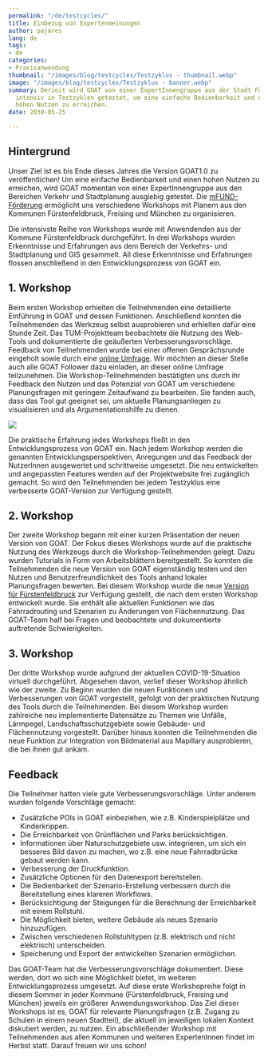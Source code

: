 ```yaml
---
permalink: "/de/testcycles/"
title: Einbezug von Expertenmeinungen
author: pajares
lang: de
tags:
- de
categories:
- Praxisanwendung
thumbnail: "/images/blog/testcycles/Testzyklus - thumbnail.webp"
image: "/images/blog/testcycles/Testzyklus - banner.webp"
summary: Derzeit wird GOAT von einer ExpertInnengruppe aus der Stadt Fürstenfeldbruck
  intensiv in Testzyklen getestet, um eine einfache Bedienbarkeit und einen möglichst
  hohen Nutzen zu erreichen.
date: 2030-05-25

---
```

## Hintergrund

Unser Ziel ist es bis Ende dieses Jahres die Version GOAT1.0 zu veröffentlichen! Um eine einfache Bedienbarkeit und einen hohen Nutzen zu erreichen, wird GOAT momentan von einer ExpertInnengruppe aus den Bereichen Verkehr und Stadtplanung ausgiebig getestet. Die [mFUND-Förderung](https://www.bmvi.de/DE/Themen/Digitales/mFund/Ueberblick/ueberblick.html) ermöglicht uns verschiedene Workshops mit Planern aus den Kommunen Fürstenfeldbruck, Freising und München zu organisieren.

Die intensivste Reihe von Workshops wurde mit Anwendenden aus der Kommune Fürstenfeldbruck durchgeführt. In drei Workshops wurden Erkenntnisse und Erfahrungen aus dem Bereich der Verkehrs- und Stadtplanung und GIS gesammelt. All diese Erkenntnisse und Erfahrungen flossen anschließend in den Entwicklungsprozess von GOAT ein. 

## 1. Workshop

Beim ersten Workshop erhielten die Teilnehmenden eine detaillierte Einführung in GOAT und dessen Funktionen. Anschließend konnten die Teilnehmenden das Werkzeug selbst ausprobieren und erhielten dafür eine Stunde Zeit. Das TUM-Projektteam beobachtete die Nutzung des Web-Tools und dokumentierte die geäußerten Verbesserungsvorschläge. Feedback von Teilnehmenden wurde bei einer offenen Gesprächsrunde eingeholt sowie durch eine [online Umfrage](https://www.umfrage.sv.bgu.tum.de/index.php/837925?lang=en). Wir möchten an dieser Stelle auch alle GOAT Follower dazu einladen, an dieser online Umfrage teilzunehmen. Die Workshop-Teilnehmenden bestätigten uns durch ihr Feedback den Nutzen und das Potenzial von GOAT um verschiedene Planungsfragen mit geringem Zeitaufwand zu bearbeiten. Sie fanden auch, dass das Tool gut geeignet sei, um aktuelle Planungsanliegen zu visualisieren und als Argumentationshilfe  zu dienen.

![](/images/blog/testcycles/Testzyklus.png)

Die praktische Erfahrung jedes Workshops fließt in den Entwicklungsprozess von GOAT ein. Nach jedem Workshop werden die genannten Entwicklungsperspektiven, Anregungen und das Feedback der NutzerInnen ausgewertet und schrittweise umgesetzt. Die neu entwickelten und angepassten Features werden auf der Projektwebsite frei zugänglich gemacht. So wird den Teilnehmenden bei jedem Testzyklus eine verbesserte GOAT-Version zur Verfügung gestellt.

## 2. Workshop

Der zweite Workshop begann mit einer kurzen Präsentation der neuen Version von GOAT. Der Fokus dieses Workshops wurde auf die praktische Nutzung des Werkzeugs durch die Workshop-Teilnehmenden gelegt. Dazu wurden Tutorials in Form von Arbeitsblättern bereitgestellt. So konnten die Teilnehmenden die neue Version von GOAT eigenständig testen und den Nutzen und Benutzerfreundlichkeit des Tools anhand lokaler Planungsfragen bewerten. Bei diesem Workshop wurde die neue [Version für Fürstenfeldbruck](https://ffb.open-accessibility.org/) zur Verfügung gestellt, die nach dem ersten Workshop entwickelt wurde. Sie enthält alle aktuellen Funktionen wie das Fahrradrouting und Szenarien zu Änderungen von Flächennutzung. Das GOAT-Team half bei Fragen und beobachtete und dokumentierte auftretende Schwierigkeiten.

## 3. Workshop 

Der dritte Workshop wurde aufgrund der aktuellen COVID-19-Situation virtuell durchgeführt. Abgesehen davon, verlief dieser Workshop ähnlich wie der zweite. Zu Beginn wurden die neuen Funktionen und Verbesserungen von GOAT vorgestellt, gefolgt von der praktischen Nutzung des Tools durch die Teilnehmenden. Bei diesem Workshop wurden zahlreiche neu implementierte Datensätze zu Themen wie Unfälle, Lärmpegel, Landschaftsschutzgebiete sowie Gebäude- und Flächennutzung vorgestellt. Darüber hinaus konnten die Teilnehmenden die neue Funktion zur Integration von Bildmaterial aus Mapillary ausprobieren, die bei ihnen gut ankam. 

## Feedback

Die Teilnehmer hatten viele gute Verbesserungsvorschläge. Unter anderem wurden folgende Vorschläge gemacht: 

- Zusätzliche POIs in GOAT einbeziehen, wie z.B. Kinderspielplätze und Kinderkrippen.
- Die Erreichbarkeit von Grünflächen und Parks berücksichtigen.
- Informationen über Naturschutzgebiete usw. integrieren, um sich ein besseres Bild davon zu machen, wo z.B. eine neue Fahrradbrücke gebaut werden kann.
- Verbesserung der Druckfunktion.
- Zusätzliche Optionen für den Datenexport bereitstellen.
- Die Bedienbarkeit der Szenario-Erstellung verbessern durch die Bereitstellung eines klareren Workflows.
- Berücksichtigung der Steigungen für die Berechnung der Erreichbarkeit mit einem Rollstuhl. 
- Die Möglichkeit bieten, weitere Gebäude als neues Szenario hinzuzufügen.
- Zwischen verschiedenen Rollstuhltypen (z.B. elektrisch und nicht elektrisch) unterscheiden.
- Speicherung und Export der entwickelten Szenarien ermöglichen.

Das GOAT-Team hat die Verbesserungsvorschläge dokumentiert. Diese werden, dort wo sich eine Möglichkeit bietet, im weiteren Entwicklungsprozess umgesetzt. Auf diese erste Workshopreihe folgt in diesem Sommer in jeder Kommune (Fürstenfeldbruck, Freising und München) jeweils ein größerer Anwendungsworkshop. Das Ziel dieser Workshops ist es, GOAT für relevante Planungsfragen (z.B. Zugang zu Schulen in einem neuen Stadtteil), die aktuell im jeweiligen lokalen Kontext diskutiert werden, zu nutzen. Ein abschließender Workshop mit Teilnehmenden aus allen Kommunen und weiteren ExpertenInnen findet im Herbst statt. Darauf freuen wir uns schon!